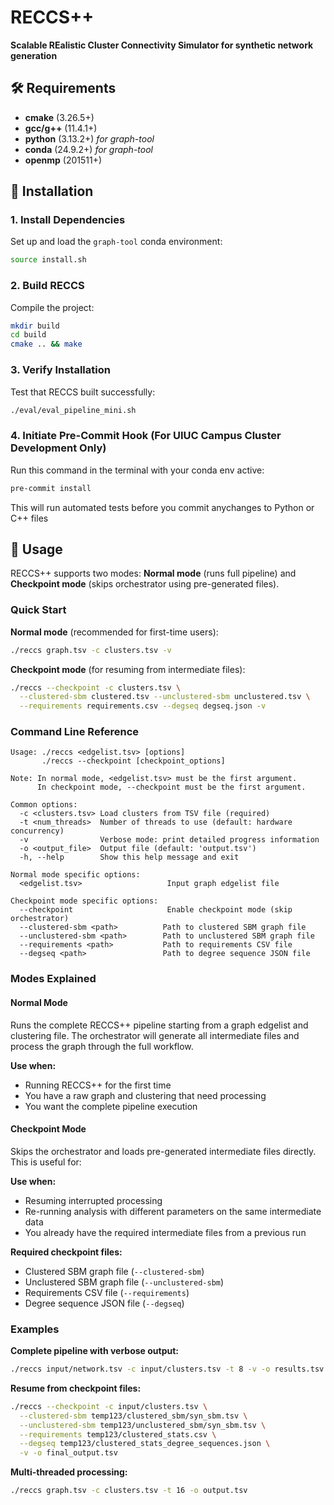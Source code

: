 # RECCS++

**Scalable REalistic Cluster Connectivity Simulator for synthetic network generation**

## 🛠️ Requirements

- **cmake** (3.26.5+)
- **gcc/g++** (11.4.1+)
- **python** (3.13.2+) *for graph-tool*
- **conda** (24.9.2+) *for graph-tool*
- **openmp** (201511+)

## 🚀 Installation

### 1. Install Dependencies

Set up and load the `graph-tool` conda environment:

```bash
source install.sh
```

### 2. Build RECCS

Compile the project:

```bash
mkdir build
cd build
cmake .. && make
```

### 3. Verify Installation

Test that RECCS built successfully:

```bash
./eval/eval_pipeline_mini.sh
```

### 4. Initiate Pre-Commit Hook (For UIUC Campus Cluster Development Only)

Run this command in the terminal with your conda env active:

```bash
pre-commit install
```

This will run automated tests before you commit anychanges to Python or C++ files

## 📖 Usage

RECCS++ supports two modes: **Normal mode** (runs full pipeline) and **Checkpoint mode** (skips orchestrator using pre-generated files).

### Quick Start

**Normal mode** (recommended for first-time users):

```bash
./reccs graph.tsv -c clusters.tsv -v
```

**Checkpoint mode** (for resuming from intermediate files):

```bash
./reccs --checkpoint -c clusters.tsv \
  --clustered-sbm clustered.tsv --unclustered-sbm unclustered.tsv \
  --requirements requirements.csv --degseq degseq.json -v
```

### Command Line Reference

```text
Usage: ./reccs <edgelist.tsv> [options]
       ./reccs --checkpoint [checkpoint_options]

Note: In normal mode, <edgelist.tsv> must be the first argument.
      In checkpoint mode, --checkpoint must be the first argument.

Common options:
  -c <clusters.tsv> Load clusters from TSV file (required)
  -t <num_threads>  Number of threads to use (default: hardware concurrency)
  -v                Verbose mode: print detailed progress information
  -o <output_file>  Output file (default: 'output.tsv')
  -h, --help        Show this help message and exit

Normal mode specific options:
  <edgelist.tsv>                   Input graph edgelist file

Checkpoint mode specific options:
  --checkpoint                     Enable checkpoint mode (skip orchestrator)
  --clustered-sbm <path>          Path to clustered SBM graph file
  --unclustered-sbm <path>        Path to unclustered SBM graph file
  --requirements <path>           Path to requirements CSV file
  --degseq <path>                 Path to degree sequence JSON file
```

### Modes Explained

#### Normal Mode

Runs the complete RECCS++ pipeline starting from a graph edgelist and clustering file. The orchestrator will generate all intermediate files and process the graph through the full workflow.

**Use when:**

- Running RECCS++ for the first time
- You have a raw graph and clustering that need processing
- You want the complete pipeline execution

#### Checkpoint Mode

Skips the orchestrator and loads pre-generated intermediate files directly. This is useful for:

**Use when:**

- Resuming interrupted processing
- Re-running analysis with different parameters on the same intermediate data
- You already have the required intermediate files from a previous run

**Required checkpoint files:**

- Clustered SBM graph file (`--clustered-sbm`)
- Unclustered SBM graph file (`--unclustered-sbm`)
- Requirements CSV file (`--requirements`)
- Degree sequence JSON file (`--degseq`)

### Examples

**Complete pipeline with verbose output:**

```bash
./reccs input/network.tsv -c input/clusters.tsv -t 8 -v -o results.tsv
```

**Resume from checkpoint files:**

```bash
./reccs --checkpoint -c input/clusters.tsv \
  --clustered-sbm temp123/clustered_sbm/syn_sbm.tsv \
  --unclustered-sbm temp123/unclustered_sbm/syn_sbm.tsv \
  --requirements temp123/clustered_stats.csv \
  --degseq temp123/clustered_stats_degree_sequences.json \
  -v -o final_output.tsv
```

**Multi-threaded processing:**

```bash
./reccs graph.tsv -c clusters.tsv -t 16 -o output.tsv
```
